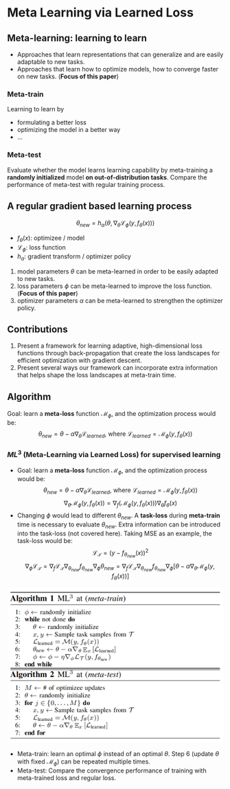 # Meta Learning via Learned Loss
## Meta-learning: learning to learn
- Approaches that learn representations that can generalize and are easily adaptable to new tasks.
- Approaches that learn how to optimize models, how to converge faster on new tasks. (**Focus of this paper**)
### Meta-train
Learning to learn by
- formulating a better loss
- optimizing the model in a better way
- ...
### Meta-test
Evaluate whether the model learns learning capability by meta-training a **randomly initialized** model **on out-of-distribution tasks**. Compare the performance of meta-test with regular training process.
## A regular gradient based learning process
$$\theta_{new}=h_{\alpha}(\theta,\nabla_\theta\mathcal{L}_\phi(y,f_{\theta}(x)))$$
- $f_\theta(x)$: optimizee / model 
- $\mathcal{L}_\phi$: loss function
- $h_\alpha$: gradient transform / optimizer policy

1. model parameters $\theta$ can be meta-learned in order to be easily adapted to new tasks.
2. loss parameters $\phi$ can be meta-learned to improve the loss function. (**Focus of this paper**)
3. optimizer parameters $\alpha$ can be meta-learned to strengthen the optimizer policy.


## Contributions
1. Present a framework for learning adaptive, high-dimensional loss functions through back-propagation that create the loss landscapes for efficient optimization with gradient descent.
2. Present several ways our framework can incorporate extra information that helps shape the loss landscapes at meta-train time.


## Algorithm
Goal: learn a **meta-loss** function $\mathcal{M}_\phi$, and the optimization process would be:
$$\theta_{new}=\theta-\alpha\nabla_{\theta}\mathcal{L}_{learned},\ \text{where }\mathcal{L}_{learned}=\mathcal{M}_\phi(y,f_{\theta}(x))$$
### $ML^3$ (Meta-Learning via Learned Loss) for supervised learning
- Goal: learn a **meta-loss** function $\mathcal{M}_\phi$, and the optimization process would be:
  $$\theta_{new}=\theta-\alpha\nabla_{\theta}\mathcal{L}_{learned},\ \text{where }\mathcal{L}_{learned}=\mathcal{M}_\phi(y,f_{\theta}(x))$$
  $$\nabla_{\theta}\mathcal{M}_{\phi}(y, f_{\theta}(x))=\nabla_f(\mathcal{M}_{\phi}(y, f_{\theta}(x)))\nabla_\theta f_\theta(x)$$
- Changing $\phi$ would lead to different $\theta_{new}$. A **task-loss** during **meta-train** time is necessary to evaluate $\theta_{new}$. Extra information can be introduced into the task-loss (not covered here). Taking MSE as an example, the task-loss would be:
  $$\mathcal{L}_{\mathcal{T}}=(y-f_{\theta_{new}}(x))^2$$
  $$\nabla_{\phi}\mathcal{L}_{\mathcal{T}}=\nabla_f\mathcal{L}_{\mathcal{T}}\nabla_{\theta_{new}}f_{\theta_{new}}\nabla_\phi\theta_{new}=\nabla_f\mathcal{L}_{\mathcal{T}}\nabla_{\theta_{new}}f_{\theta_{new}}\nabla_\phi[\theta-\alpha\nabla_{\theta}\mathcal{M}_\phi(y,f_{\theta}(x))]$$

![Algorithm](Images/ML3_algorithm.png)
- Meta-train: learn an optimal $\phi$ instead of an optimal $\theta$. Step 6 (update $\theta$ with fixed $\mathcal{M}_{\phi}$) can be repeated multiple times.
- Meta-test: Compare the convergence performance of training with meta-trained loss and regular loss.